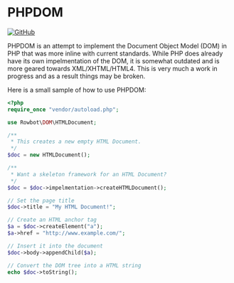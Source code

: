 # PHPDOM

[![GitHub](https://img.shields.io/github/license/TRowbotham/PHPDOM.svg?style=flat-square)](https://github.com/TRowbotham/PHPDOM/blob/master/LICENSE)

PHPDOM is an attempt to implement the Document Object Model (DOM) in PHP that was more inline with current standards.
While PHP does already have its own impelmentation of the DOM, it is somewhat outdated and is more geared towards
XML/XHTML/HTML4. This is very much a work in progress and as a result things may be broken.

Here is a small sample of how to use PHPDOM:

```php
<?php
require_once "vendor/autoload.php";

use Rowbot\DOM\HTMLDocument;

/**
 * This creates a new empty HTML Document.
 */
$doc = new HTMLDocument();

/**
 * Want a skeleton framework for an HTML Document?
 */
$doc = $doc->impelmentation->createHTMLDocument();

// Set the page title
$doc->title = "My HTML Document!";

// Create an HTML anchor tag
$a = $doc->createElement("a");
$a->href = "http://www.example.com/";

// Insert it into the document
$doc->body->appendChild($a);

// Convert the DOM tree into a HTML string
echo $doc->toString();
```
